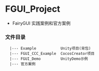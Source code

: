 # FGUI_Project
* FairyGUI 实践案例和官方案例

### 文件目录
```
  |--- Example           Unity项目(背包)
  |--- FGUI_CCC_Example  CocosCreator项目
  |--- FGUI_Demo         UnityDemo示例
  |--- 官方案例
```
